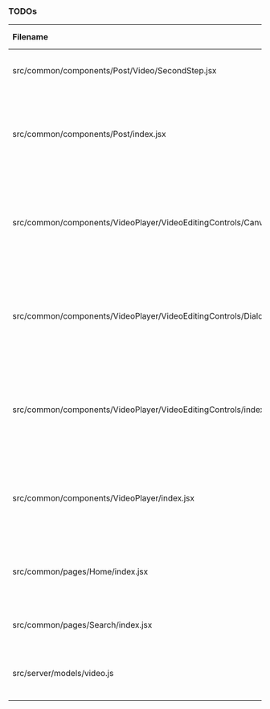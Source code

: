 ### TODOs
| Filename | line # | TODO
|:------|:------:|:------
| src/common/components/Post/Video/SecondStep.jsx | 11 | get the second step finished
| src/common/components/Post/index.jsx | 8 | Figure out how to get these to submit from each individual
| src/common/components/VideoPlayer/VideoEditingControls/Canvas/index.jsx | 9 | Make sure that when sending down props they are merged into state
| src/common/components/VideoPlayer/VideoEditingControls/Dialog.jsx | 7 | Make sure that when sending down props they are merged into state
| src/common/components/VideoPlayer/VideoEditingControls/index.jsx | 8 | Make sure that when sending down props they are merged into state
| src/common/components/VideoPlayer/index.jsx | 6 | Add a Broken Video Image when a video does not load
| src/common/pages/Home/index.jsx | 6 | Make it so main pages gives a good overview
| src/common/pages/Search/index.jsx | 8 | Make it so this actually searches
| src/server/models/video.js | 53 | Make it so that all these jobs are queued